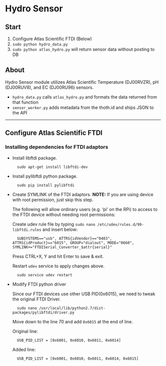 # Hydro Sensor #

## Start
1. Configure Atlas Scientific FTDI (Below)
2. `sudo python hydro_data.py`
3. `sudo python atlas_hydro.py` will return sensor data without posting to DB

## About

Hydro Sensor module utilizes Atlas Scientific Temperature (DJ00RVZR), pH (DJ00RUV8), and EC (DJ00RU96) sensors.

* `hydro_data.py` calls `atlas_hydro.py` and formats the data returned from that function
* `sensor_worker.py` adds metadata from the thoth.id and ships JSON to the API

---

## Configure Atlas Scientific FTDI
### Installing dependencies for FTDI adaptors ###

* Install libftdi package.

        sudo apt-get install libftdi-dev

* Install pylibftdi python package.

        sudo pip install pylibftdi

* Create SYMLINK of the FTDI adaptors.
    **NOTE:** If you are using device with root permission, just skip this step.

    The following will allow ordinary users (e.g. ‘pi’ on the RPi) to access to the FTDI device without needing root permissions:

    Create udev rule file by typing `sudo nano /etc/udev/rules.d/99-libftdi.rules` and insert below:

        SUBSYSTEMS=="usb", ATTRS{idVendor}=="0403", ATTRS{idProduct}=="6015", GROUP="dialout", MODE="0660", SYMLINK+="FTDISerial_Converter_$attr{serial}"

    Press CTRL+X, Y and hit Enter to save & exit.

    Restart `udev` service to apply changes above.

        sudo service udev restart


* Modify FTDI python driver

    Since our FTDI devices use other USB PID(0x6015), we need to tweak the original FTDI Driver.

        sudo nano /usr/local/lib/python2.7/dist-packages/pylibftdi/driver.py

    Move down to the line 70 and add `0x6015` at the end of line.

    Original line:

        USB_PID_LIST = [0x6001, 0x6010, 0x6011, 0x6014]

    Added line:

        USB_PID_LIST = [0x6001, 0x6010, 0x6011, 0x6014, 0x6015]        

